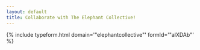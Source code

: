 ```yaml
---
layout: default
title: Collaborate with The Elephant Collective!
---
```


{% include typeform.html domain='"elephantcollective"' formId='"alXDAb"' %}
